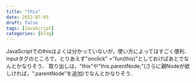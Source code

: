 ```yaml
---
title: "this"
date: 2022-07-03
draft: false
tags: [JavaScript]
categories: [blog]
---
```


JavaScriptでのthisはよくは分かっていないが，使い方によってはすごく便利．
inputタグのところで，とりあえず"onclick" ="fun(this)"としておけばあとでなんとかなりそう．
取り出しは，"this"や"this.parentNode;"(さらに親Nodeが欲しければ，".parentNode"を追加)でなんとかなりそう．

